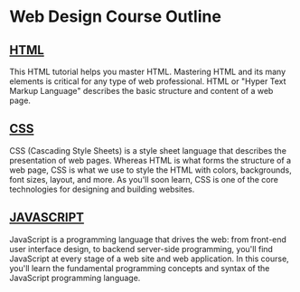 # Web Design Course Outline 



## [HTML](HTML.md) 

This HTML tutorial helps you master HTML. Mastering HTML and its many elements is critical for any type of web professional. HTML or "Hyper Text Markup Language" describes the basic structure and content of a web page.

## [CSS](CSS.md)

CSS (Cascading Style Sheets) is a style sheet language that describes the presentation of web pages. Whereas HTML is what forms the structure of a web page, CSS is what we use to style the HTML with colors, backgrounds, font sizes, layout, and more. As you'll soon learn, CSS is one of the core technologies for designing and building websites.

## [JAVASCRIPT](JAVASCRIPT.md)

JavaScript is a programming language that drives the web: from front-end user interface design, to backend server-side programming, you'll find JavaScript at every stage of a web site and web application. In this course, you'll learn the fundamental programming concepts and syntax of the JavaScript programming language.